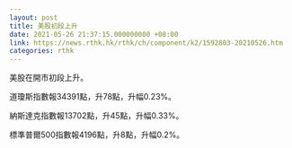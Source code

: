 ```yaml
---
layout: post
title: 美股初段上升
date: 2021-05-26 21:37:15.000000000 +08:00
link: https://news.rthk.hk/rthk/ch/component/k2/1592803-20210526.htm
categories: rthk
---
```


美股在開市初段上升。

道瓊斯指數報34391點，升78點，升幅0.23%。

納斯達克指數報13702點，升45點，升幅0.33%。

標準普爾500指數報4196點，升8點，升幅0.2%。
